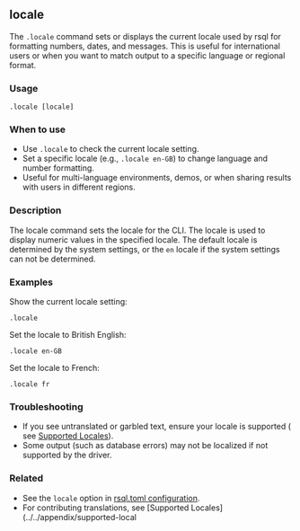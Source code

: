 ## locale

The `.locale` command sets or displays the current locale used by rsql for formatting numbers, dates, and messages. This
is useful for international users or when you want to match output to a specific language or regional format.

### Usage

```text
.locale [locale]
```

### When to use

- Use `.locale` to check the current locale setting.
- Set a specific locale (e.g., `.locale en-GB`) to change language and number formatting.
- Useful for multi-language environments, demos, or when sharing results with users in different regions.

### Description

The locale command sets the locale for the CLI. The locale is used to display numeric values in the specified locale.
The default locale is determined by the system settings, or the `en` locale if the system settings can not be
determined.

### Examples

Show the current locale setting:

```text
.locale
```

Set the locale to British English:

```text
.locale en-GB
```

Set the locale to French:

```text
.locale fr
```

### Troubleshooting

- If you see untranslated or garbled text, ensure your locale is supported (
  see [Supported Locales](../../appendix/supported-locales.md)).
- Some output (such as database errors) may not be localized if not supported by the driver.

### Related

- See the `locale` option in [rsql.toml configuration](../../appendix/rsql-toml.md).
- For contributing translations, see [Supported Locales](../../appendix/supported-local
